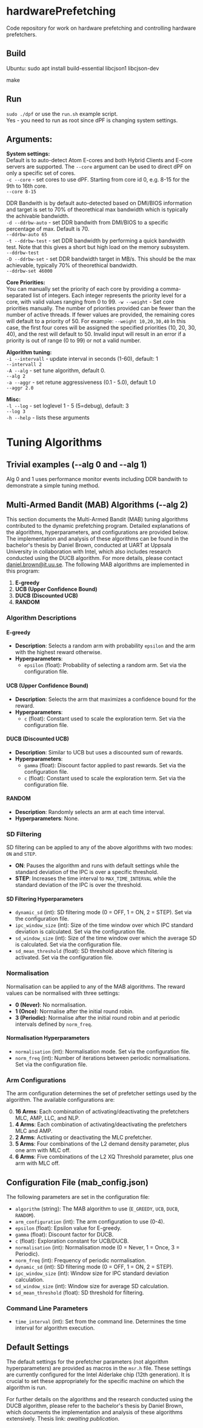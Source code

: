 # hardwarePrefetching
Code repository for work on hardware prefetching and controlling hardware prefetchers.

## Build

Ubuntu: sudo apt install  build-essential libcjson1 libcjson-dev

make

## Run

`sudo ./dpf` or use the `run.sh` example script.  
Yes - you need to run as root since dPF is changing system settings.


## Arguments:
**System settings:**  
Default is to auto-detect Atom E-cores and both Hybrid Clients and E-core servers are supported. The `--core` argument can be used to direct dPF on only a specific set of cores.  
`-c --core` - set cores to use dPF. Starting from core id 0, e.g. 8-15 for the 9th to 16th core.  
`--core 8-15`

DDR Bandwith is by default auto-detected based on DMI/BIOS information and target is set to 70% of theorethical max bandwidth which is typically the achivable bandwidth.  
`-d --ddrbw-auto` - set DDR bandwith from DMI/BIOS to a specific percentage of max. Default is 70.  
`--ddrbw-auto 65`  
`-t --ddrbw-test` - set DDR bandwidth by performing a quick bandwidth test. Note that this gives a short but high load on the memory subsystem.  
`--ddrbw-test`  
`-D --ddrbw-set` - set DDR bandwidth target in MB/s. This should be the max achievable, typically 70% of theorethical bandwidth.  
`--ddrbw-set 46000`

**Core Priorities:**  
You can manually set the priority of each core by providing a comma-separated list of integers. Each integer represents the priority level for a core, with valid values ranging from 0 to 99.
`-w --weight` - Set core priorities manually. The number of priorities provided can be fewer than the number of active threads. If fewer values are provided, the remaining cores will default to a priority of 50.
For example:
`--weight 10,20,30,40`
In this case, the first four cores will be assigned the specified priorities (10, 20, 30, 40), and the rest will default to 50.
Invalid input will result in an error if a priority is out of range (0 to 99) or not a valid number.

**Algorithm tuning:**  
`-i --intervall` - update interval in seconds (1-60), default: 1  
`--intervall 2`  
`-A --alg` - set tune algorithm, default 0.  
`--alg 2`  
`-a --aggr` - set retune aggressiveness (0.1 - 5.0), default 1.0  
`--aggr 2.0`

**Misc:**  
`-l --log` - set loglevel 1 - 5 (5=debug), default: 3  
`--log 3`  
`-h --help` - lists these arguments  


# Tuning Algorithms


## Trivial examples (--alg 0 and --alg 1)

Alg 0 and 1 uses performance monitor events including DDR bandwith to demonstrate a simple tuning method.

## Multi-Armed Bandit (MAB) Algorithms (--alg 2)

This section documents the Multi-Armed Bandit (MAB) tuning algorithms contributed to the dynamic prefetching program. Detailed explanations of the algorithms, hyperparameters, and configurations are provided below. The implementation and analysis of these algorithms can be found in the bachelor's thesis by Daniel Brown, conducted at UART at Uppsala University in collaboration with Intel, which also includes research conducted using the DUCB algorithm. For more details, please contact [daniel.brown@it.uu.se](mailto:daniel.brown@it.uu.se).
The following MAB algorithms are implemented in this program:

1. **E-greedy**
2. **UCB (Upper Confidence Bound)**
3. **DUCB (Discounted UCB)**
4. **RANDOM**

### Algorithm Descriptions

#### E-greedy
- **Description**: Selects a random arm with probability `epsilon` and the arm with the highest reward otherwise.
- **Hyperparameters**:
  - `epsilon` (float): Probability of selecting a random arm. Set via the configuration file.

#### UCB (Upper Confidence Bound)
- **Description**: Selects the arm that maximizes a confidence bound for the reward.
- **Hyperparameters**:
  - `c` (float): Constant used to scale the exploration term. Set via the configuration file.

#### DUCB (Discounted UCB)
- **Description**: Similar to UCB but uses a discounted sum of rewards.
- **Hyperparameters**:
  - `gamma` (float): Discount factor applied to past rewards. Set via the configuration file.
  - `c` (float): Constant used to scale the exploration term. Set via the configuration file.

#### RANDOM
- **Description**: Randomly selects an arm at each time interval.
- **Hyperparameters**: None.

### SD Filtering

SD filtering can be applied to any of the above algorithms with two modes: `ON` and `STEP`.

- **ON**: Pauses the algorithm and runs with default settings while the standard deviation of the IPC is over a specific threshold.
- **STEP**: Increases the time interval to `MAX_TIME_INTERVAL` while the standard deviation of the IPC is over the threshold.

#### SD Filtering Hyperparameters

- `dynamic_sd` (int): SD filtering mode (0 = OFF, 1 = ON, 2 = STEP). Set via the configuration file.
- `ipc_window_size` (int): Size of the time window over which IPC standard deviation is calculated. Set via the configuration file.
- `sd_window_size` (int): Size of the time window over which the average SD is calculated. Set via the configuration file.
- `sd_mean_threshold` (float): SD threshold above which filtering is activated. Set via the configuration file.

### Normalisation

Normalisation can be applied to any of the MAB algorithms. The reward values can be normalised with three settings:
- **0 (Never)**: No normalisation.
- **1 (Once)**: Normalise after the initial round robin.
- **3 (Periodic)**: Normalise after the initial round robin and at periodic intervals defined by `norm_freq`.

#### Normalisation Hyperparameters

- `normalisation` (int): Normalisation mode. Set via the configuration file.
- `norm_freq` (int): Number of iterations between periodic normalisations. Set via the configuration file.

### Arm Configurations

The arm configuration determines the set of prefetcher settings used by the algorithm. The available configurations are:

0. **16 Arms**: Each combination of activating/deactivating the prefetchers MLC, AMP, LLC, and NLP.
1. **4 Arms**: Each combination of activating/deactivating the prefetchers MLC and AMP.
2. **2 Arms**: Activating or deactivating the MLC prefetcher.
3. **5 Arms**: Four combinations of the L2 demand density parameter, plus one arm with MLC off.
4. **6 Arms**: Five combinations of the L2 XQ Threshold parameter, plus one arm with MLC off.

## Configuration File (mab_config.json)

The following parameters are set in the configuration file:

- `algorithm` (string): The MAB algorithm to use (`E_GREEDY`, `UCB`, `DUCB`, `RANDOM`).
- `arm_configuration` (int): The arm configuration to use (0-4).
- `epsilon` (float): Epsilon value for E-greedy.
- `gamma` (float): Discount factor for DUCB.
- `c` (float): Exploration constant for UCB/DUCB.
- `normalisation` (int): Normalisation mode (0 = Never, 1 = Once, 3 = Periodic).
- `norm_freq` (int): Frequency of periodic normalisation.
- `dynamic_sd` (int): SD filtering mode (0 = OFF, 1 = ON, 2 = STEP).
- `ipc_window_size` (int): Window size for IPC standard deviation calculation.
- `sd_window_size` (int): Window size for average SD calculation.
- `sd_mean_threshold` (float): SD threshold for filtering.

### Command Line Parameters

- `time_interval` (int): Set from the command line. Determines the time interval for algorithm execution.

## Default Settings

The default settings for the prefetcher parameters (not algorithm hyperparameters) are provided as macros in the `msr.h` file. These settings are currently configured for the Intel Alderlake chip (12th generation). It is crucial to set these appropriately for the specific machine on which the algorithm is run.

For further details on the algorithms and the research conducted using the DUCB algorithm, please refer to the bachelor's thesis by Daniel Brown, which documents the implementation and analysis of these algorithms extensively. Thesis link: *awaiting publication*.
